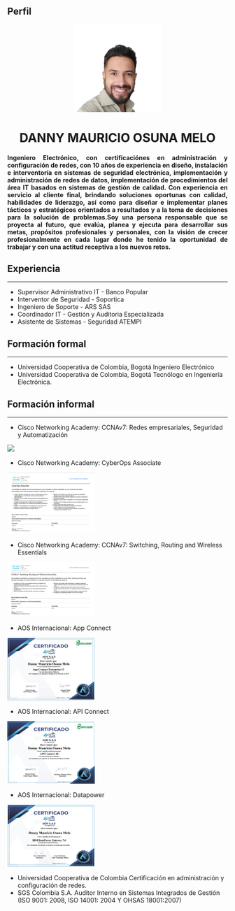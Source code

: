 ## Perfil
<div id="header" align="center">
    <img src="/img/foto.png" width="200" />
    <h1 align="center">DANNY MAURICIO OSUNA MELO</h1>
    <h4 align="justify">Ingeniero Electrónico, con certificaciónes en administración y configuración de redes, con 10 años de experiencia en diseño, instalación e interventoría en sistemas de seguridad electrónica, implementación y administración de redes de datos, implementación de procedimientos del área IT basados en sistemas de gestión de calidad. Con experiencia en servicio al cliente final, brindando soluciones oportunas con calidad, habilidades de liderazgo, así como para diseñar e implementar planes tácticos y estratégicos orientados a resultados y a la toma de decisiones para la solución de problemas.Soy una persona responsable que se proyecta al futuro, que evalúa, planea y ejecuta para desarrollar sus metas, propósitos profesionales y personales, con la visión de crecer profesionalmente en cada lugar donde he tenido la oportunidad de trabajar y con una actitud receptiva a los nuevos retos.</h4>

</div>

## **Experiencia** 
___
* Supervisor Administrativo IT - Banco Popular
* Interventor de Seguridad - Soportica
* Ingeniero de Soporte - ARS SAS
* Coordinador IT - Gestión y Auditoria Especializada
* Asistente de Sistemas - Seguridad ATEMPI

## **Formación formal**
___
* Universidad Cooperativa de Colombia, Bogotá
Ingeniero Electrónico
* Universidad Cooperativa de Colombia, Bogotá
Tecnólogo en Ingeniería Electrónica.


## **Formación informal**
___

* Cisco Networking Academy:
CCNAv7: Redes empresariales, Seguridad y Automatización  
 <img src="/img/CCNAv7_Redes empresariales, Seguridad y Automatización.png" width="200" />
 
* Cisco Networking Academy:
CyberOps Associate
 <img src="/img/Certificacion CyberOps.png" width="200" />
 
* Cisco Networking Academy:
CCNAv7: Switching, Routing and Wireless Essentials
 <img src="/img/Certificacion CCNAv7_ Switching, Routing and Wireless Essentials.png" width="200" />
 
* AOS Internacional:
App Connect
<img src="img/Certificado APP Connect Enterprise 12.png" width="200" />

* AOS Internacional:
API Connect
<img src="/img/Certificado API Connect 10.png" width="200" />

* AOS Internacional:
Datapower
<img src="/img/Certificacion_IBM DataPower Gateway .png" width="200" />

* Universidad Cooperativa de Colombia
Certificación en administración y configuración de redes.
* SGS Colombia S.A.
Auditor Interno en Sistemas Integrados de Gestión (ISO 9001: 2008, ISO 14001: 2004 Y OHSAS 18001:2007)
<div id="header" align="center">
